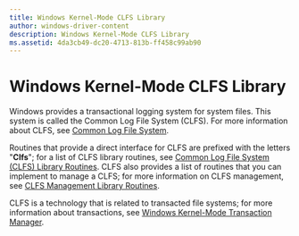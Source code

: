 ```yaml
---
title: Windows Kernel-Mode CLFS Library
author: windows-driver-content
description: Windows Kernel-Mode CLFS Library
ms.assetid: 4da3cb49-dc20-4713-813b-ff458c99ab90
---
```


# Windows Kernel-Mode CLFS Library


Windows provides a transactional logging system for system files. This system is called the Common Log File System (CLFS). For more information about CLFS, see [Common Log File System](using-common-log-file-system.md).

Routines that provide a direct interface for CLFS are prefixed with the letters "**Clfs**"; for a list of CLFS library routines, see [Common Log File System (CLFS) Library Routines](https://msdn.microsoft.com/library/windows/hardware/ff541804). CLFS also provides a list of routines that you can implement to manage a CLFS; for more information on CLFS management, see [CLFS Management Library Routines](https://msdn.microsoft.com/library/windows/hardware/ff541830).

CLFS is a technology that is related to transacted file systems; for more information about transactions, see [Windows Kernel-Mode Transaction Manager](windows-kernel-mode-kernel-transaction-manager.md).

 

 




